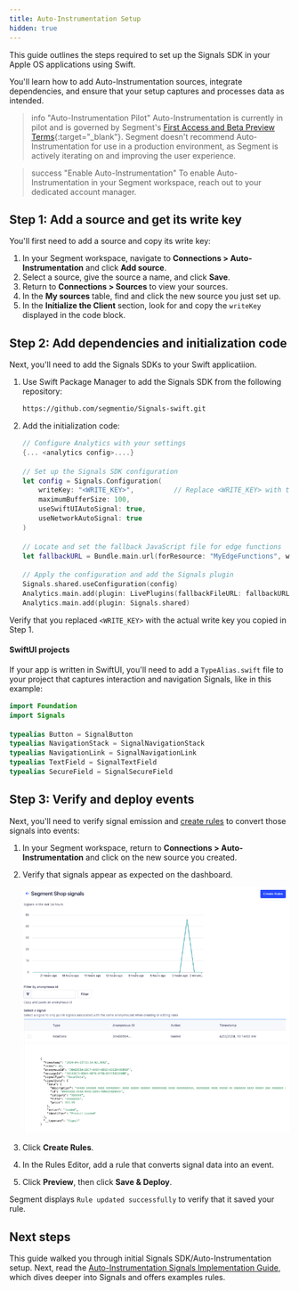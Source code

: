 ```yaml
---
title: Auto-Instrumentation Setup
hidden: true
---
```


This guide outlines the steps required to set up the Signals SDK in your Apple OS applications using Swift. 

You'll learn how to add Auto-Instrumentation sources, integrate dependencies, and ensure that your setup captures and processes data as intended.  

> info "Auto-Instrumentation Pilot"
> Auto-Instrumentation is currently in pilot and is governed by Segment's [First Access and Beta Preview Terms](https://www.twilio.com/en-us/legal/tos){:target="_blank"}. Segment doesn't recommend Auto-Instrumentation for use in a production environment, as Segment is actively iterating on and improving the user experience.

> success "Enable Auto-Instrumentation"
> To enable Auto-Instrumentation in your Segment workspace, reach out to your dedicated account manager.

## Step 1: Add a source and get its write key

You'll first need to add a source and copy its write key: 

1. In your Segment workspace, navigate to **Connections > Auto-Instrumentation** and click **Add source**.
2. Select a source, give the source a name, and click **Save**.
3. Return to **Connections > Sources** to view your sources. 
4. In the **My sources** table, find and click the new source you just set up.
5. In the **Initialize the Client** section, look for and copy the `writeKey` displayed in the code block. 

## Step 2: Add dependencies and initialization code

Next, you'll need to add the Signals SDKs to your Swift applicatiion.

1. Use Swift Package Manager to add the Signals SDK from the following repository:

    ```zsh
    https://github.com/segmentio/Signals-swift.git
    ```

2. Add the initialization code:

    ```swift
    // Configure Analytics with your settings
    {... <analytics config>....} 

    // Set up the Signals SDK configuration
    let config = Signals.Configuration(
        writeKey: "<WRITE_KEY>",          // Replace <WRITE_KEY> with the write key you previously copied
        maximumBufferSize: 100,
        useSwiftUIAutoSignal: true,
        useNetworkAutoSignal: true
    )

    // Locate and set the fallback JavaScript file for edge functions
    let fallbackURL = Bundle.main.url(forResource: "MyEdgeFunctions", withExtension: "js")

    // Apply the configuration and add the Signals plugin
    Signals.shared.useConfiguration(config)
    Analytics.main.add(plugin: LivePlugins(fallbackFileURL: fallbackURL))
    Analytics.main.add(plugin: Signals.shared)
    ```

Verify that you replaced `<WRITE_KEY>` with the actual write key you copied in Step 1.

#### SwiftUI projects

If your app is written in SwiftUI, you'll need to add a `TypeAlias.swift` file to your project that captures interaction and navigation Signals, like in this example:

```swift
import Foundation
import Signals

typealias Button = SignalButton
typealias NavigationStack = SignalNavigationStack
typealias NavigationLink = SignalNavigationLink
typealias TextField = SignalTextField
typealias SecureField = SignalSecureField
```
## Step 3: Verify and deploy events

Next, you'll need to verify signal emission and [create rules](/docs/connections/auto-instrumentation/configuration/#example-rule-implementations) to convert those signals into events:

1. In your Segment workspace, return to **Connections > Auto-Instrumentation** and click on the new source you created. 
2. Verify that signals appear as expected on the dashboard.

    ![Signals successfully appearing in the Segment UI](images/autoinstrumentation_signals.png "Signals successfully appearing in the Segment UI")

3. Click **Create Rules**.
4. In the Rules Editor, add a rule that converts signal data into an event.
5. Click **Preview**, then click **Save & Deploy**.

Segment displays `Rule updated successfully` to verify that it saved your rule.

## Next steps

This guide walked you through initial Signals SDK/Auto-Instrumentation setup. Next, read the [Auto-Instrumentation Signals Implementation Guide](/docs/connections/auto-instrumentation/configuration/), which dives deeper into Signals and offers examples rules. 
